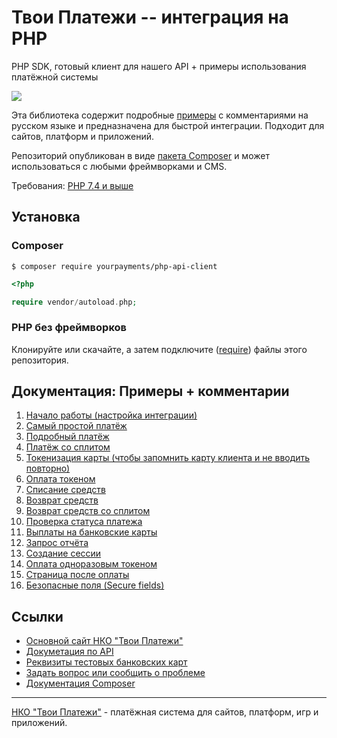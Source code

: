 # Твои Платежи -- интеграция на PHP
PHP SDK, готовый клиент для нашего API + примеры использования платёжной системы

![](https://repository-images.githubusercontent.com/638835276/ff494b04-d65b-4843-8759-e85c689a7e80)
 
Эта библиотека содержит подробные [примеры](src/Examples/) с комментариями на русском языке 
и предназначена для быстрой интеграции. Подходит для сайтов, платформ и приложений.

Репозиторий опубликован в виде [пакета Composer](https://packagist.org/packages/yourpayments/php-api-client) и может 
использоваться с любыми фреймворками и CMS.
 
Требования: [PHP 7.4 и выше](https://github.com/yourpayments/php-api-client/blob/main/composer.json)

## Установка
### Composer
```shell
$ composer require yourpayments/php-api-client
```

```php
<?php

require vendor/autoload.php;
```

### PHP без фреймворков
Клонируйте или скачайте, а затем подключите ([require](https://www.php.net/manual/ru/function.require.php)) файлы этого репозитория.

## Документация: Примеры + комментарии
1. [Начало работы (настройка интеграции)](src/Examples/start.php)
2. [Cамый простой платёж](src/Examples/simpleGetPaymentLink.php)
3. [Подробный платёж](src/Examples/getPaymentLink.php)
4. [Платёж со сплитом](src/Examples/getPaymentLinkMarketplace.php)
5. [Токенизация карты (чтобы запомнить карту клиента и не вводить повторно)](src/Examples/getToken.php)
6. [Оплата токеном](src/Examples/paymentByToken.php)
7. [Списание средств](src/Examples/paymentCapture.php)
8. [Возврат средств](src/Examples/paymentRefund.php)
9. [Возврат средств со сплитом](src/Examples/paymentRefundMarketplace.php)
10. [Проверка статуса платежа](src/Examples/paymentGetStatus.php)
11. [Выплаты на банковские карты](src/Examples/payoutCreate.php)
12. [Запрос отчёта](src/Examples/getReport.php)
13. [Создание сессии](src/Examples/getSession.php)
14. [Оплата одноразовым токеном](src/Examples/oneTimeTokenPayment.php)
15. [Страница после оплаты](src/Examples/returnPage.php)
16. [Безопасные поля (Secure fields)](src/Examples/secureFields.php)

## Ссылки
- [Основной сайт НКО "Твои Платежи"](https://YPMN.ru/)
- [Докуметация по API](https://dev.YPMN.ru/ru/documents/apiv4/)
- [Реквизиты тестовых банковских карт](https://dev.payu.ru/ru/documents/rest-api/testing/#menu-2)
- [Задать вопрос или сообщить о проблеме](https://github.com/yourpayments/php-api-client/issues/new)
- [Документация Composer](https://getcomposer.org/)

-------------
[НКО "Твои Платежи"](https://YPMN.ru/ "Платёжная система для сайтов, платформ и приложений") - платёжная система для сайтов, платформ, игр и приложений.
